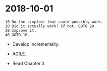 # 2018-10-01

```
10 Do the simplest that could possibly work.
20 Did it actually work? If not, GOTO 20.
30 Improve it.
40 GOTO 10.
```

* Develop incrementally.
* AGILE.

* Read Chapter 3.
